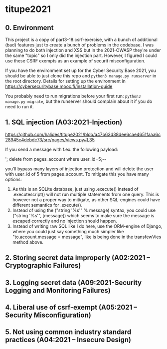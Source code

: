 # titupe2021

## 0. Environment

This project is a copy of part3-18.csrf-exercise, with a bunch of additional (bad) features just to create a bunch of problems in the codebase. I was planning to do both injection and XSS but in the 2021-OWASP they're under the same "topic" so I only did the injection part. However, I figured I could use these CSRF exempts as an example of securit misconfiguration.

If you have the environment set up for the Cyber Security Base 2021, you should be able to just clone this repo and `python3 manage.py runserver` in the root directory. Details for setting up the environment in https://cybersecuritybase.mooc.fi/installation-guide

You probably need to run migrations before your first run: `python3 manage.py migrate`, but the runserver should complain about it if you do need to run it.

## 1. SQL injection (A03:2021-Injection)

https://github.com/halides/titupe2021/blob/a47b63d38dee6cae4651faaa6c28945c4debdc73/src/pages/views.py#L35

If you send a message with f.ex. the following payload:

'; delete from pages_account where user_id=5;--

you'll bypass many layers of injection protection and will delete the user with user_id of 5 from pages_account. To mitigate this you have many options:
1. As this is an SQLite database, just using .execute() instead of .executescript() will not run multiple statements from one query. This is however not a proper way to mitigate, as other SQL-engines could have different semantics for .execute().
2. Instead of using the ("string '%s'" % message) syntax, you could use ("string '%s'", [message]) which seems to make sure the message is escaped correctly and no injection should happen.
3. Instead of writing raw SQL like I do here, use the ORM-engine of Django, where you could just say something much simpler like "to.account.message = message", like is being done in the transfewVies method above.

## 2. Storing secret data improperly (A02:2021 – Cryptographic Failures)

## 3. Logging secret data (A09:2021-Security Logging and Monitoring Failures)

## 4. Liberal use of csrf-exempt (A05:2021 – Security Misconfiguration)

## 5. Not using common industry standard practices (A04:2021 – Insecure Design)
